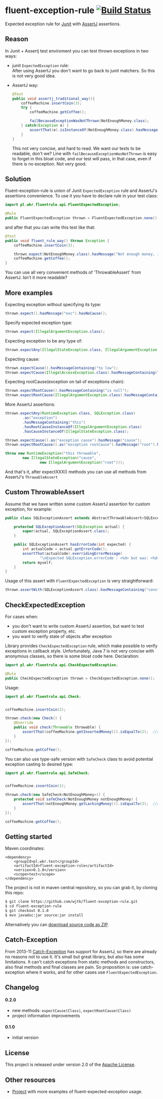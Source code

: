 fluent-exception-rule [![Build Status](https://travis-ci.org/wjtk/fluent-exception-rule.png?branch=master)](https://travis-ci.org/wjtk/fluent-exception-rule)
=====================

Expected exception rule for [Junit] with [AssertJ] assertions.

Reason
------

In Junit + Assertj test enviroment you can test thrown exceptions in two ways:

- junit `ExpectedException` rule:  
    After using AssertJ you don't want to go back to junit matchers. So this is not very good idea.

- AssertJ way:
  ```java
  @Test
  public void assertj_traditional_way(){
      coffeeMachine.insertCoin(3);
      try {
          coffeeMachine.getCoffee();
  
          failBecauseExceptionWasNotThrown(NotEnoughMoney.class);
      } catch(Exception e) {
          assertThat(e).isInstanceOf(NotEnoughMoney.class).hasMessage("Not enough money, insert 1$ more");
      }
  }
  ```
    
    This not very concise, and hard to read. We want our tests to be readable, don't we? Line with `failBecauseExceptionWasNotThrown` is easy to forget in this bloat code, and our test will pass, in that case, even if there is no exception. Not very good.
    

Solution
--------
Fluent-exception-rule is union of Junit `ExpectedException` rule and AssertJ's assertions convenience. To use it you have to declare rule in your test class:
```java
import pl.wkr.fluentrule.api.FluentExpectedException;

@Rule
public FluentExpectedException thrown = FluentExpectedException.none();
```

and after that you can write this test like that:
```java
@Test
public void fluent_rule_way() throws Exception {
    coffeeMachine.insertCoin(3);

    thrown.expect(NotEnoughMoney.class).hasMessage("Not enough money, insert 1$ more").hasNoCause();
    coffeeMachine.getCoffee();
}
```

You can use all very convenient methods of 'ThrowableAssert' from AssertJ. Isn't it more readable?

More examples
-------------

Expecting exception without specifying its type:
```java
thrown.expect().hasMessage("exc").hasNoCause();
```

Specify expected exception type:
```java
thrown.expect(IllegalArgumentException.class);
```

Expecting exception to be any type of:
```java
thrown.expectAny(IllegalStateException.class, IllegalArgumentException.class);
```

Expecting cause:
```java
thrown.expectCause().hasMessageContaining("to low");
thrown.expectCause(IllegalAccessException.class).hasMessageContaining("memory");
```

Expecting rootCause(exception on tail of exceptions chain):
```java
thrown.expectRootCause().hasMessageContaining("is null");
thrown.expectRootCause(IllegalArgumentException.class).hasMessageContaining("argument");
```

More AssertJ assertions:
```java
thrown.expectAny(RuntimeException.class, SQLException.class)
        .as("exception")
        .hasMessageContaining("this")
        .hasRootCauseInstanceOf(IllegalArgumentException.class)
        .hasCauseInstanceOf(IllegalStateException.class);

thrown.expectCause().as("exception cause").hasMessage("cause");
thrown.expectRootCause().as("exception rootCause").hasMessage("root").hasNoCause();

throw new RuntimeException("this throwable",
        new IllegalStateException("cause",
                new IllegalArgumentException("root")));
```

And that's it, after expectXXX() methods you can use all methods from AssertJ's `ThrowableAssert`

Custom ThrowableAssert
------------------------
Assume that we have written some custom AssertJ assertion for custom exception, for example:

```java
public class SQLExceptionAssert extends AbstractThrowableAssert<SQLExceptionAssert, SQLException> {

    protected SQLExceptionAssert(SQLException actual) {
        super(actual, SQLExceptionAssert.class);
    }

    public SQLExceptionAssert hasErrorCode(int expected) {
        int actualCode = actual.getErrorCode();
        assertThat(actualCode).overridingErrorMessage(
                "\nExpected SQLException.errorCode : <%d> but was: <%d>", expected, actualCode).isEqualTo(expected);
        return myself;
    }
}
```
Usage of this assert with `FluentExpectedException` is very straightforward:

```java
thrown.assertWith(SQLExceptionAssert.class).hasMessageContaining("constraint").hasErrorCode(10).hasNoCause();
```

CheckExpectedException
----------------------
For cases when: 
- you don't want to write custom AssertJ assertion, but want to test custom exception property, etc.
- you want to verify state of objects after exception

Library provides `CheckExpectedException` rule, which make possible to verify exceptions in callback style. Unfortunately, Java 7 is not very concise with anonymous classes, so there is some bloat code here.
Declaration:

```java
import pl.wkr.fluentrule.api.CheckExpectedException;

@Rule
public CheckExpectedException thrown = CheckExpectedException.none();
```
Usage:

```java
import pl.wkr.fluentrule.api.Check;


coffeeMachine.insertCoin(2);

thrown.check(new Check() {
    @Override
    public void check(Throwable throwable) {
        assertThat(coffeeMachine.getInsertedMoney()).isEqualTo(2);  //assert state
    }
});

coffeeMachine.getCoffee();
```

You can also use type-safe version with `SafeCheck` class to avoid potential exception casting to desired type:

```java
import pl.wkr.fluentrule.api.SafeCheck;


coffeeMachine.insertCoin(1);

thrown.check(new SafeCheck<NotEnoughMoney>() {
    protected void safeCheck(NotEnoughMoney notEnoughMoney) {
        assertThat(notEnoughMoney.getLackingMoney()).isEqualTo(3);  //assert custom exception
    }
});

coffeeMachine.getCoffee();
```

Getting started
---------------

Maven coordinates:
```
<dependency>
    <groupId>pl.wkr.test</groupId>
    <artifactId>fluent-exception-rule</artifactId>
    <version>0.1.0</version>
    <scope>test</scope>
</dependency>
```        

The project is not in maven central repository, so you can grab it, by cloning this repo:

```bash
$ git clone https://github.com/wjtk/fluent-exception-rule.git
$ cd fluent-exception-rule
$ git checkout 0.1.0
$ mvn javadoc:jar source:jar install
```

Alternatively you can [download source code as ZIP](https://github.com/wjtk/fluent-exception-rule/releases).

Catch-Exception
---------------
From 2013-11 [Catch-Exception] has support for AssertJ, so there are already no reasons not to use it. It's small but great library, but also has some limitations. It can't catch exceptions from static methods and constructors, also final methods and final classes are pain. So proposition is: use catch-exception where it works, and for other cases use `FluentExpectedException`.

Changelog
---------

#### 0.2.0

- new methods: `expectCause(Class)`, `expectRootCause(Class)`
- project information improvements

#### 0.1.0 

- initial version

License
-------
This project is released under version 2.0 of the [Apache License](http://www.apache.org/licenses/LICENSE-2.0).

Other resources
---------------
- [Project](https://github.com/wjtk/fluent-exception-rule-examples) with more examples of fluent-expected-exception usage.

[Junit]: https://github.com/junit-team/junit "Junit"
[AssertJ]: https://github.com/joel-costigliola/assertj-core "AssertJ"
[Catch-Exception]: https://github.com/rwoo/catch-exception "Catch-Exception"
